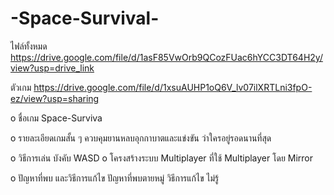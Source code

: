 # -Space-Survival-
ไฟล์ทั้งหมด https://drive.google.com/file/d/1asF85VwOrb9QCozFUac6hYCC3DT64H2y/view?usp=drive_link

ตัวเกม https://drive.google.com/file/d/1xsuAUHP1oQ6V_lv07ilXRTLni3fpO-ez/view?usp=sharing


o ชื่อเกม
Space-Surviva

o รายละเอียดเกมสั้น ๆ
ควบคุมยานหลบอุกกาบาตและแข่งขัน ว่าใครอยู่รอดนานที่สุด

o วิธีการเล่น
บังคับ WASD 
o โครงสร้างระบบ Multiplayer ที่ใช้ 
Multiplayer โดย Mirror

o ปัญหาที่พบ และวิธีการแก้ไข
ปัญหาที่พบตายหมู่ วิธีการแก้ไข ไม่รู้
